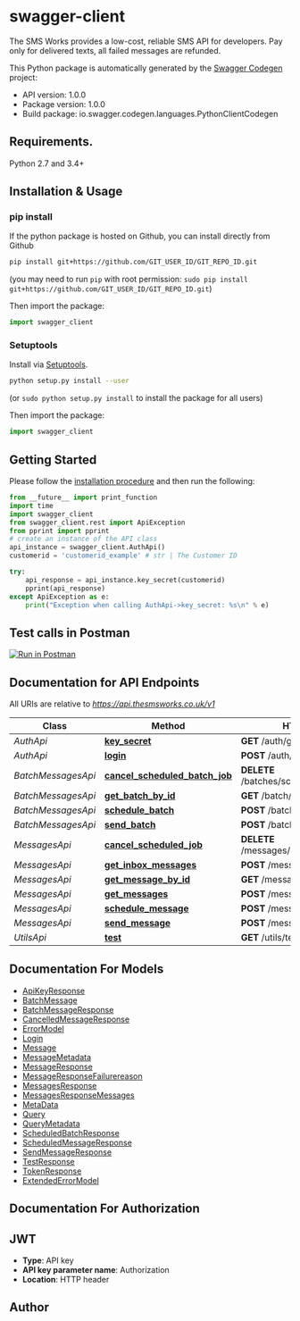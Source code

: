 # swagger-client
The SMS Works provides a low-cost, reliable SMS API for developers. Pay only for delivered texts, all failed messages are refunded.

This Python package is automatically generated by the [Swagger Codegen](https://github.com/swagger-api/swagger-codegen) project:

- API version: 1.0.0
- Package version: 1.0.0
- Build package: io.swagger.codegen.languages.PythonClientCodegen

## Requirements.

Python 2.7 and 3.4+

## Installation & Usage
### pip install

If the python package is hosted on Github, you can install directly from Github

```sh
pip install git+https://github.com/GIT_USER_ID/GIT_REPO_ID.git
```
(you may need to run `pip` with root permission: `sudo pip install git+https://github.com/GIT_USER_ID/GIT_REPO_ID.git`)

Then import the package:
```python
import swagger_client
```

### Setuptools

Install via [Setuptools](http://pypi.python.org/pypi/setuptools).

```sh
python setup.py install --user
```
(or `sudo python setup.py install` to install the package for all users)

Then import the package:
```python
import swagger_client
```

## Getting Started

Please follow the [installation procedure](#installation--usage) and then run the following:

```python
from __future__ import print_function
import time
import swagger_client
from swagger_client.rest import ApiException
from pprint import pprint
# create an instance of the API class
api_instance = swagger_client.AuthApi()
customerid = 'customerid_example' # str | The Customer ID

try:
    api_response = api_instance.key_secret(customerid)
    pprint(api_response)
except ApiException as e:
    print("Exception when calling AuthApi->key_secret: %s\n" % e)

```

## Test calls in Postman

[![Run in Postman](https://run.pstmn.io/button.svg)](https://app.getpostman.com/run-collection/5348de8f62f83cddcee3)


## Documentation for API Endpoints

All URIs are relative to *https://api.thesmsworks.co.uk/v1*

Class | Method | HTTP request | Description
------------ | ------------- | ------------- | -------------
*AuthApi* | [**key_secret**](docs/AuthApi.md#key_secret) | **GET** /auth/getApiKey |
*AuthApi* | [**login**](docs/AuthApi.md#login) | **POST** /auth/token |
*BatchMessagesApi* | [**cancel_scheduled_batch_job**](docs/BatchMessagesApi.md#cancel_scheduled_batch_job) | **DELETE** /batches/schedule/{batchid} |
*BatchMessagesApi* | [**get_batch_by_id**](docs/BatchMessagesApi.md#get_batch_by_id) | **GET** /batch/{batchid} |
*BatchMessagesApi* | [**schedule_batch**](docs/BatchMessagesApi.md#schedule_batch) | **POST** /batch/schedule |
*BatchMessagesApi* | [**send_batch**](docs/BatchMessagesApi.md#send_batch) | **POST** /batch/send |
*MessagesApi* | [**cancel_scheduled_job**](docs/MessagesApi.md#cancel_scheduled_job) | **DELETE** /messages/schedule/{messageid} |
*MessagesApi* | [**get_inbox_messages**](docs/MessagesApi.md#get_inbox_messages) | **POST** /messages/inbox |
*MessagesApi* | [**get_message_by_id**](docs/MessagesApi.md#get_message_by_id) | **GET** /messages/{messageid} |
*MessagesApi* | [**get_messages**](docs/MessagesApi.md#get_messages) | **POST** /messages |
*MessagesApi* | [**schedule_message**](docs/MessagesApi.md#schedule_message) | **POST** /message/schedule |
*MessagesApi* | [**send_message**](docs/MessagesApi.md#send_message) | **POST** /message/send |
*UtilsApi* | [**test**](docs/UtilsApi.md#test) | **GET** /utils/test |


## Documentation For Models

 - [ApiKeyResponse](docs/ApiKeyResponse.md)
 - [BatchMessage](docs/BatchMessage.md)
 - [BatchMessageResponse](docs/BatchMessageResponse.md)
 - [CancelledMessageResponse](docs/CancelledMessageResponse.md)
 - [ErrorModel](docs/ErrorModel.md)
 - [Login](docs/Login.md)
 - [Message](docs/Message.md)
 - [MessageMetadata](docs/MessageMetadata.md)
 - [MessageResponse](docs/MessageResponse.md)
 - [MessageResponseFailurereason](docs/MessageResponseFailurereason.md)
 - [MessagesResponse](docs/MessagesResponse.md)
 - [MessagesResponseMessages](docs/MessagesResponseMessages.md)
 - [MetaData](docs/MetaData.md)
 - [Query](docs/Query.md)
 - [QueryMetadata](docs/QueryMetadata.md)
 - [ScheduledBatchResponse](docs/ScheduledBatchResponse.md)
 - [ScheduledMessageResponse](docs/ScheduledMessageResponse.md)
 - [SendMessageResponse](docs/SendMessageResponse.md)
 - [TestResponse](docs/TestResponse.md)
 - [TokenResponse](docs/TokenResponse.md)
 - [ExtendedErrorModel](docs/ExtendedErrorModel.md)


## Documentation For Authorization


## JWT

- **Type**: API key
- **API key parameter name**: Authorization
- **Location**: HTTP header


## Author

